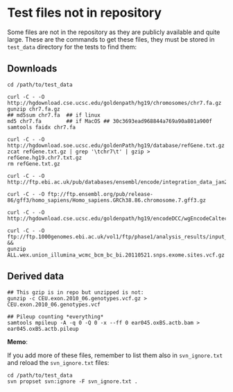 Test files not in repository
============================

Some files are not in the repository as they are publicly available and quite
large. These are the commands to get these files, they must be stored in `test_data` directory
for the tests to find them:

Downloads
---------

```
cd /path/to/test_data

curl -C - -O http://hgdownload.cse.ucsc.edu/goldenpath/hg19/chromosomes/chr7.fa.gz 
gunzip chr7.fa.gz
## md5sum chr7.fa  ## if linux
md5 chr7.fa        ## if MacOS ## 30c3693ead968844a769a90a801a900f
samtools faidx chr7.fa

curl -C - -O http://hgdownload.soe.ucsc.edu/goldenPath/hg19/database/refGene.txt.gz
zcat refGene.txt.gz | grep '\tchr7\t' | gzip > refGene.hg19.chr7.txt.gz
rm refGene.txt.gz

curl -C - -O http://ftp.ebi.ac.uk/pub/databases/ensembl/encode/integration_data_jan2011/byDataType/openchrom/jan2011/fdrPeaks/wgEncodeDukeDnase8988T.fdr01peaks.hg19.bb

curl -C - -O ftp://ftp.ensembl.org/pub/release-86/gff3/homo_sapiens/Homo_sapiens.GRCh38.86.chromosome.7.gff3.gz

curl -C - -O http://hgdownload.cse.ucsc.edu/goldenpath/hg19/encodeDCC/wgEncodeCaltechRnaSeq/wgEncodeCaltechRnaSeqGm12878R2x75Il400SigRep2V2.bigWig

curl -C - -O ftp://ftp.1000genomes.ebi.ac.uk/vol1/ftp/phase1/analysis_results/input_call_sets/ALL.wex.union_illumina_wcmc_bcm_bc_bi.20110521.snps.exome.sites.vcf.gz &&
gunzip ALL.wex.union_illumina_wcmc_bcm_bc_bi.20110521.snps.exome.sites.vcf.gz
```

Derived data
------------

```
## This gzip is in repo but unzipped is not:
gunzip -c CEU.exon.2010_06.genotypes.vcf.gz > CEU.exon.2010_06.genotypes.vcf

## Pileup counting *everything*
samtools mpileup -A -q 0 -Q 0 -x --ff 0 ear045.oxBS.actb.bam > ear045.oxBS.actb.pileup
```

**Memo**:

If you add more of these files, remember to list them also in `svn_ignore.txt`
and reload the `svn_ignore.txt` files:
 
```
cd /path/to/test_data
svn propset svn:ignore -F svn_ignore.txt .
``` 
